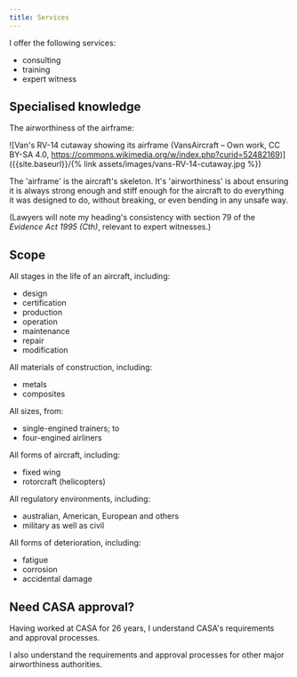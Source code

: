 ```yaml
---
title: Services
---
```


I offer the following services:

- consulting
- training
- expert witness

## Specialised knowledge

The airworthiness of the airframe:

![Van's RV-14 cutaway showing its airframe (VansAircraft – Own work, CC BY-SA 4.0, https://commons.wikimedia.org/w/index.php?curid=52482169)]({{site.baseurl}}/{% link assets/images/vans-RV-14-cutaway.jpg %})

The 'airframe' is the aircraft's skeleton. It's 'airworthiness' is about
ensuring it is always strong enough and stiff enough for the aircraft to do
everything it was designed to do, without breaking, or even bending in any
unsafe way.

(Lawyers will note my heading's consistency with section 79 of the _Evidence Act
1995 (Cth)_, relevant to expert witnesses.) 

## Scope

All stages in the life of an aircraft, including:

- design
- certification
- production
- operation
- maintenance
- repair
- modification

All materials of construction, including:

- metals
- composites

All sizes, from:

- single-engined trainers; to
- four-engined airliners

All forms of aircraft, including:

- fixed wing
- rotorcraft (helicopters)

All regulatory environments, including:

- australian, American, European and others
- military as well as civil

All forms of deterioration, including:

- fatigue
- corrosion
- accidental damage

## Need CASA approval?

Having worked at CASA for 26 years, I understand CASA's requirements and
approval processes.

I also understand the requirements and approval processes for other major
airworthiness authorities.

